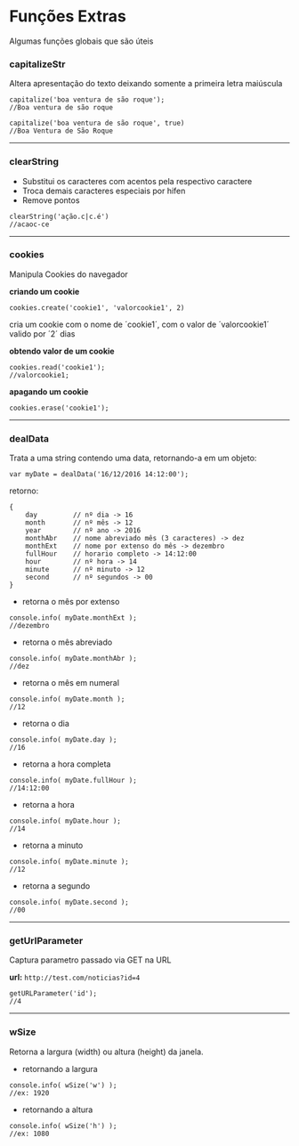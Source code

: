 ﻿# Funções Extras

Algumas funções globais que são úteis

### capitalizeStr

 Altera apresentação do texto deixando somente a primeira letra maiúscula

```
capitalize('boa ventura de são roque');       
//Boa ventura de são roque
```

```
capitalize('boa ventura de são roque', true)
//Boa Ventura de São Roque
```

---

### clearString

 * Substitui os caracteres com acentos pela respectivo caractere
 * Troca demais caracteres especiais por hifen
 * Remove pontos

```
clearString('ação.c|c.é')
//acaoc-ce
```

---

### cookies

Manipula Cookies do navegador

**criando um cookie**

```
cookies.create('cookie1', 'valorcookie1', 2)
```
cria um cookie com o nome de ´cookie1´, com o valor de ´valorcookie1´ valido por ´2´ dias

**obtendo valor de um cookie**

```
cookies.read('cookie1');
//valorcookie1;
```

**apagando um cookie**
```
cookies.erase('cookie1');
```

---

### dealData

Trata a uma string contendo uma data, retornando-a em um objeto:

```
var myDate = dealData('16/12/2016 14:12:00');
```
retorno:
```
{
    day         // nº dia -> 16
    month       // nº mês -> 12
    year        // nº ano -> 2016
    monthAbr    // nome abreviado mês (3 caracteres) -> dez
    monthExt    // nome por extenso do mês -> dezembro
    fullHour    // horario completo -> 14:12:00
    hour        // nº hora -> 14
    minute      // nº minuto -> 12
    second      // nº segundos -> 00
}
```

* retorna o mês por extenso
```
console.info( myDate.monthExt );
//dezembro
```

* retorna o mês abreviado
```
console.info( myDate.monthAbr );
//dez
```

* retorna o mês em numeral
```
console.info( myDate.month );
//12
```

* retorna o dia
```
console.info( myDate.day );
//16
```

* retorna a hora completa
```
console.info( myDate.fullHour );
//14:12:00
```

* retorna a hora
```
console.info( myDate.hour );
//14
```

* retorna a minuto
```
console.info( myDate.minute );
//12
```

* retorna a segundo
```
console.info( myDate.second );
//00
```

---

### getUrlParameter

Captura parametro passado via GET na URL

**url:** `http://test.com/noticias?id=4`

```
getURLParameter('id');
//4
```

---

### wSize

Retorna a largura (width) ou altura (height) da janela.

* retornando a largura
 
```
console.info( wSize('w') );
//ex: 1920
```

* retornando a altura

```
console.info( wSize('h') );
//ex: 1080
```
